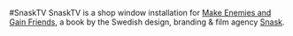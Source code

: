#SnaskTV
SnaskTV is a shop window installation for [Make Enemies and Gain Friends](http://snask.com/about-us/#/make-enemies-2/), a book by the Swedish design, branding & film agency [Snask](http://snask.com).